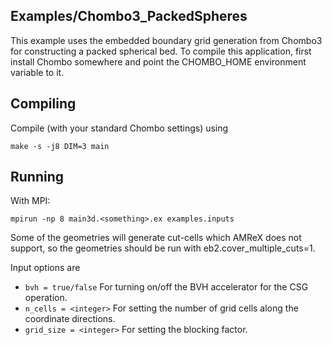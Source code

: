 Examples/Chombo3_PackedSpheres
------------------------------

This example uses the embedded boundary grid generation from Chombo3 for constructing a packed spherical bed. 
To compile this application, first install Chombo somewhere and point the CHOMBO_HOME environment variable to it.

Compiling
---------

Compile (with your standard Chombo settings) using

    make -s -j8 DIM=3 main

Running
-------

With MPI:

    mpirun -np 8 main3d.<something>.ex examples.inputs

Some of the geometries will generate cut-cells which AMReX does not support, so the geometries should be run with eb2.cover_multiple_cuts=1.

Input options are

* `bvh = true/false` For turning on/off the BVH accelerator for the CSG operation.
* `n_cells = <integer>` For setting the number of grid cells along the coordinate directions.
* `grid_size = <integer>` For setting the blocking factor.
